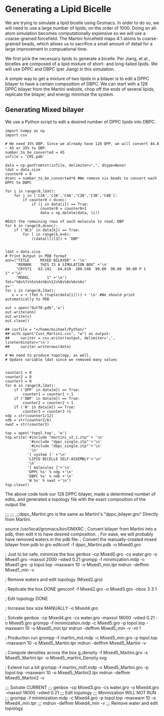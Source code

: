 # Generating a Lipid Bicelle

We are trying to simulate a lipid bicelle using Gromacs. In order to do so, we
will need to use a large number of lipids, on the order of 1000. Doing an
all-atom simulation becomes computationally expensive so we will use a coarse-grained
forcefield. The Martini forcefield maps 4:1 atoms to coarse-grained beads,
which allows us to sacrifice a small amount of detail for a large improvement in
compuational time.

We first pick the necessary lipids to generate a bicelle. Per Jiang, et al.,
bicelles are composed of a lipid mixture of short- and long-tailed lipids.
We will use DPPC and DBPC (per Jiang) in this simulation.

A simple way to get a mixture of two lipids in a bilayer is to edit a DPPC
bilayer to have a certain composition of DBPC. We can start with a 128 DPPC
bilayer from the Martini website, chop off the ends of several lipids, replicate
the bilayer, and energy minimize the system.

## Generating Mixed bilayer
We use a Python script to edit a desired number of DPPC lipids into DBPC.
```
import numpy as np
import csv

# We need 35% DBP. Since we already have 128 DPP, we will convert 44.8 ~ 45 or 35% to DBP.
number_to_be_converted = 45
infile = 'CM1.pdb'

data = np.genfromtxt(infile, delimiter=",", dtype=None)
ldat = data.size
counter0 = 0
dconc = number_to_be_converted*6 #We remove six beads to convert each DPPC to DBPC

for i in range(0,ldat):
    for j in ['C2A','C3A','C4A','C2B','C3B','C4B']:
        if counter0 < dconc:
            if (j in data[i]) == True:
                counter0 = counter0+1
                data = np.delete(data, (i))

#Edit the remaining rows of each molecule to read, DBP
for k in range(0,dconc):
    if ('NC3' in data[k]) == True:
        for l in range(k,k+6):
            ((data[l])[3]) = 'DBP'


ldat = data.size
# Print Output in PDB format
ann=("TITLE     MIXED BILAYER" + '\n'
     "REMARK    THIS IS A SIMULATION BOX" +'\n'
     "CRYST1   63.191   64.610  100.548  90.00  90.00  90.00 P 1           1" +'\n'
     "MODEL        1" +'\n')
fmt="%0s%7s%5s%4s%6s%12s%8s%8s%6s%6s"
x=''
for i in range(0,ldat):
   x = x + (fmt % (tuple(data[i]))) + '\n' #We should print automatically to PDB

out = open("OutT0.pdb",'w')
out.write(ann)
out.write(x)
out.close()

## csvfile = "</home/michael/Python/"
## with open('Cust_Martini.csv', "w") as output:
##     cwriter = csv.writer(output, delimiter=',', lineterminator='\n')
##     cwriter.writerows(data)

# We need to produce topology, as well.
# Update variable ldat since we removed many values


counter1 = 0
counter2 = 0
counter3 = 0
for m in range(0,ldat):
    if ('DPP' in data[m]) == True:
        counter1 = counter1 + 1
    if ('DBP' in data[m]) == True:
        counter2 = counter2 + 1
    if ('W' in data[m]) == True:
        counter3 = counter3 +1
ndp = str(counter1/12)
ndb = str(counter2/6)
nwat = str(counter3)

top = open('topol.top', 'w')
top.write('#include "martini_v2.1.itp"'+ '\n'
           '#include "dppc_single.itp"'+'\n'
           '#include "dbpc_single.itp"'+'\n'
           '\n'
          '[ system ]' +'\n'
          'LIPID BICELLE SELF-ASSEMBLY'+'\n'
          '\n'
          '[ molecules ]'+'\n'
          'DPPC %s' % ndp +'\n'
          'DBPC %s' % ndb +'\n'
          'W %s' % nwat +'\n')
top.close()
```
The above code took our 128 DPPC bilayer, made a determined number of edits, and
generated a topology file with the exact composition of the output file.

;;;
;;;
;;;dppc_Martini.gro is the same as Martini's "dppc_bilayer.gro" Directly from Martini.

source /usr/local/gromacs/bin/GMXRC
; Convert bilayer from Martini into a pdb, then edit it to have desired composition.
; For ease, we will probably have removed waters in the pdb file.
; Convert the manually-created mixed bilayer from pdb to gro
editconf -f dppc_Martini.pdb -o Mixed0.gro

; Just to be safe, minimize the box
genbox -cp Mixed0.gro -cs water.gro -o Mixed1.gro -maxsol 2000 -vdwd 0.21
grompp -f minimization.mdp -c Mixed1.gro -p topol.top -maxwarn 10 -o Mixed1_min.tpr
mdrun -deffnm Mixed1_min -v

; Remove waters and edit topology (Mixed2.gro)

; Replicate the box DONE
genconf -f Mixed2.gro -o Mixed3.gro -nbox 3 3 1

; Edit topology DONE

; Increase box size MANUALLY -o Mixed4.gro

; Solvate
genbox -cp Mixed4.gro -cs water.gro -maxsol 18000 -vdwd 0.21 -o Mixed5.gro
grompp -f minimization.mdp -c Mixed5.gro -p topol.top -maxwarn 10 -o Mixed5_min.tpr
mdrun -deffnm Mixed5_min -v -nt 1

; Production run
grompp -f martini_md.mdp -c Mixed5_min.gro -p topol.top -maxwarn 10 -o Mixed5_Martini.tpr
mdrun -deffnm Mixed5_Martini -v

; Compute densities across the box
g_density -f Mixed5_Martini.gro -s Mixed5_Martini.tpr -o Mixed5_martini_Density.xvg

; Extend run a bit
grompp -f martini_md1.mdp -c Mixed5_Martini.gro -p topol.top -maxwarn 10 -o Mixed5_Martini2.tpr
mdrun -deffnm Mixed5_Martini2 -v

;;; Solvate CURRENT
;;; genbox -cp Mixed3.gro -cs water.gro -o Mixed4.gro -maxsol 18000 -vdwd 0.21
;;; Edit topology
;;; Minimization WILL NOT RUN
;;; grompp -f minimization.mdp -c Mixed4.gro -p topol.top -maxwarn 10 -o Mixed4_min.tpr
;;; mdrun -deffnm Mixed4_min -v
;;; Remove water and edit topology

